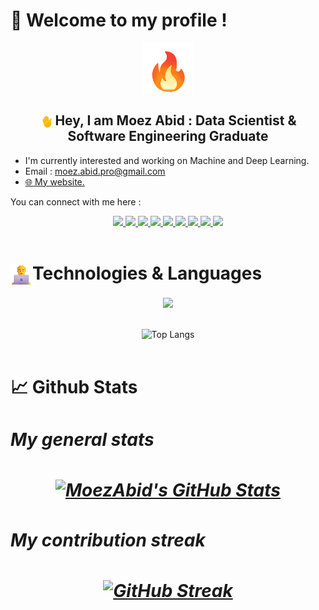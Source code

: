 <html>
<head>
</head>
<body>
<h1 align="left"> 🤖 Welcome to my profile !</h1>
<p align="center">
<img alt="GIF" src="./assets/fire.gif" width="80"/>
</p>


<h2 align="center"> 
    <img align="center" src="./assets/wave.gif" width="20"> 
    Hey, I am Moez Abid : Data Scientist & Software Engineering Graduate 
</h2>

<ul>
<li>I'm currently interested and working on Machine and Deep Learning.</li>
<li>Email : <a href="#">moez.abid.pro@gmail.com</a></li>
<li><a href="https://moezabid-io.vercel.app/">🌐 My website.</a></li>
</ul>

You can connect with me here :

<div align="center">
<a href="mailto:moez.abid.pro@gmail.com">
<img src="https://img.shields.io/badge/Gmail-D14836?style=for-the-badge&logo=gmail&logoColor=white">
</a>
<a href="https://www.linkedin.com/moez-abid-ml">
<img src="https://img.shields.io/badge/LinkedIn-0077B5?style=for-the-badge&logo=linkedin&logoColor=white">
</a>
<a href="https://www.kaggle.com/moezabid">
<img src="https://img.shields.io/badge/Kaggle-035a7d?style=for-the-badge&logo=kaggle&logoColor=white"/>
</a>
<a href="https://stackoverflow.com/users/7027535/moez">
<img src="https://img.shields.io/badge/-Stackoverflow-FE7A16?style=for-the-badge&logo=stack-overflow&logoColor=white"/>
</a>
<a href="https://open.spotify.com/user/c7hb6mi9g18scz818eozaz769?si=98417907ea9e4c79">
<img src="https://img.shields.io/badge/Spotify-1ED760?style=for-the-badge&logo=spotify&logoColor=white"/>
</a>

<a href="https://www.youtube.com/channel/UCh0BcCEuh9YLJLyfy5GAoWw">
<img src="https://img.shields.io/badge/YouTube-%23FF0000.svg?style=for-the-badge&logo=YouTube&logoColor=white">
</a>
<a href="https://github.com/MoezAbid?tab=repositories">
<img src="https://img.shields.io/badge/github-%23121011.svg?style=for-the-badge&logo=github&logoColor=white">
</a>
<a href="https://gitlab.com/MoezAbid">
<img src="https://img.shields.io/badge/gitlab-%23181717.svg?style=for-the-badge&logo=gitlab&logoColor=white">
</a>
<a href="https://www.upwork.com/freelancers/~010b6c98b0f9581af8">
<img src="https://img.shields.io/badge/UpWork-6FDA44?style=for-the-badge&logo=Upwork&logoColor=white">
</a>
</div>

<br>
<h1 align="left"><img align="center" alt="GIF" src="./assets/technology.png" width="35"/>Technologies & Languages</h3>
<p align="center">
  <a href="https://skillicons.dev">
    <img src="https://skillicons.dev/icons?i=angular,react,redux,nodejs,express,mongodb,js,ts,azure,firebase,docker,heroku,git,github,gitlab,html,css,bootstrap,php,py,pytorch,tensorflow,django,flask,java,linux,mysql,raspberrypi,symfony,vscode" />
  </a>
</p>
</br>
<div align="center">
<img style="width:250px" src="https://github-readme-stats.vercel.app/api/top-langs/?username=MoezAbid&amp;&amp;layout=compactcount_private=true&amp;theme=merko" alt="Top Langs">
</div> 

<br>
<h1 align="left">📈 Github Stats<h1>
<p align="center">

<div>
<h5 align="left">My general stats<h5>
<div align="center">
<a href="https://awesome-github-stats.azurewebsites.net/index.html??cardType=github&theme=merko&Ring=DD1167&Title=5EBD18">
<img alt="MoezAbid's GitHub Stats" src="https://awesome-github-stats.azurewebsites.net/user-stats/MoezAbid?cardType=github&theme=merko&Ring=DD1167&Title=5EBD18" w/></a>
</div>
</div>

<div>
<h5 align="left">My contribution streak<h5>
<div align="center">
<a href="https://git.io/streak-stats">
<img src="https://streak-stats.demolab.com?user=MoezAbid&amp;theme=merko&amp;ring=DD5E16&amp;fire=DD5E16&amp;currStreakNum=DD5E16" alt="GitHub Streak" ></a>
</div>
</div>
<div>
</p>
</body>
</html>